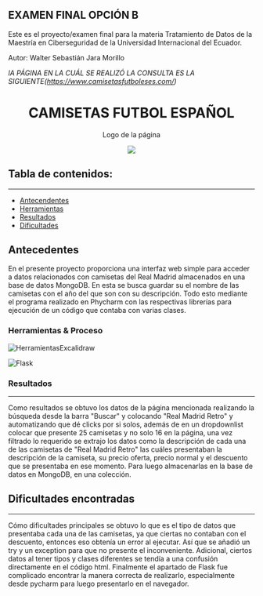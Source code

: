 

## EXAMEN FINAL OPCIÓN B
Este es el proyecto/examen final para la materia Tratamiento de Datos de la Maestría en Ciberseguridad de la Universidad Internacional del Ecuador.

Autor: Walter Sebastián Jara Morillo

*lA PÁGINA EN LA CUÁL SE REALIZÓ LA CONSULTA ES LA SIGUIENTE(https://www.camisetasfutboleses.com/)*

<h1 align="center"> CAMISETAS FUTBOL ESPAÑOL</h1>
<p align="center"> Logo de la página</p>
<p align="center"><img src="https://www.camisetasfutboleses.com/image/catalog/camisetasfutboleses/untitled%20folder/picture13627358327771-1.jpg"/></p> 

## Tabla de contenidos:
---

- [Antecendentes](#antecendentes)
- [Herramientas](#herramientas)
- [Resultados](#resultados)
- [Dificultades](#dificultades)


## Antecedentes
En el presente proyecto proporciona una interfaz web simple para acceder a datos relacionados con camisetas del Real Madrid almacenados en una base de datos MongoDB. En esta se busca guardar su el nombre de las camisetas con el año del que son con su descripción. Todo esto mediante el programa realizado en Phycharm con las respectivas librerías para ejecución de un código que contaba con varias clases. 

### Herramientas & Proceso

![HerramientasExcalidraw](https://github.com/sebasjm11/ExamenFinalTratamientoDeDatos/assets/45462923/df831343-7b57-4c52-8e0d-ae3b42578a90)


![Flask](https://github.com/sebasjm11/ExamenFinalTratamientoDeDatos/assets/45462923/21d0dce6-1d67-4870-9a4a-88907b1fb4c1)


### Resultados
---
Como resultados se obtuvo los datos de la página mencionada realizando la búsqueda desde la barra "Buscar" y colocando "Real Madrid Retro" y automatizando que dé clicks por si solos, además de en un dropdownlist colocar que presente 25 camisetas y no solo 16 en la página, una vez filtrado lo requerido se extrajo los datos como la descripción de cada una de las camisetas de "Real Madrid Retro" las cuáles presentaban la descripción de la camiseta, su precio oferta, precio normal y el descuento que se presentaba en ese momento. Para luego almacenarlas en la base de datos en MongoDB, en una colección.

## Dificultades encontradas
---
Cómo dificultades principales se obtuvo lo que es el tipo de datos que presentaba cada una de las camisetas, ya que ciertas no contaban con el descuento, entonces eso obtenía un error al ejecutar. Así que se añadió un try y un exception para que no presente el inconveniente. Adicional, ciertos datos al tener tipos y clases diferentes se tendía a una confusión directamente en el código html. Finalmente el apartado de Flask fue complicado encontrar la manera correcta de realizarlo, especialmente desde pycharm para luego presentarlo en el navegador.
